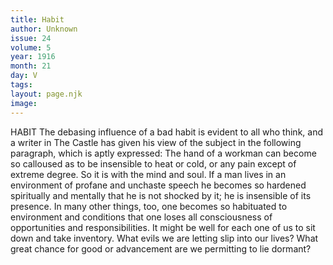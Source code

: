 ```yaml
---
title: Habit
author: Unknown
issue: 24
volume: 5
year: 1916
month: 21
day: V
tags:
layout: page.njk
image:
---
```

HABIT      The debasing influence of a bad habit is evident to all who think, and a writer in The Castle has given his view of the subject in the following paragraph, which is aptly expressed:      The hand of a workman can become so calloused as to be insensible to heat or cold, or any pain except of extreme degree. So it is with the mind and soul. If a man lives in an environment of profane and unchaste speech he becomes so hardened spiritually and mentally that he is not shocked by it; he is insensible of its presence. In many other things, too, one becomes so habituated to environment and conditions that one loses all consciousness of opportunities and responsibilities. It might be well for each one of us to sit down and take inventory. What evils we are letting slip into our lives? What great chance for good or advancement are we permitting to lie dormant?    
